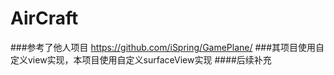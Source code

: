 # AirCraft
###参考了他人项目  https://github.com/iSpring/GamePlane/
###其项目使用自定义view实现，本项目使用自定义surfaceView实现
####后续补充
